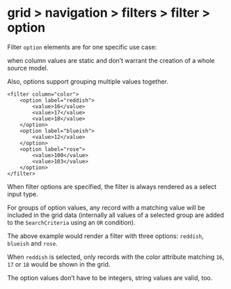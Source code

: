# grid > navigation > filters > filter > option

Filter `option` elements are for one specific use case:

when column values are static and don’t warrant the creation of a whole source model.

Also, options support grouping multiple values together.


```markup
<filter column="color">
    <option label="reddish">
        <value>16</value>
        <value>17</value>
        <value>18</value>
    </option>
    <option label="blueish">
        <value>12</value>
    </option>
    <option label="rose">
        <value>100</value>
        <value>103</value>
    </option>
</filter>
```


When filter options are specified, the filter is always rendered as a select input type.

For groups of option values, any record with a matching value will be included in the grid data (internally all values of a selected group are added to the `SearchCriteria` using an `OR` condition).


The above example would render a filter with three options: `reddish`, `blueish` and `rose`.

When `reddish` is selected, only records with the color attribute matching `16`, `17` or `18` would be shown in the grid.


The option values don’t have to be integers, string values are valid, too.